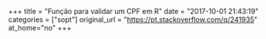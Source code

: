 +++
title = "Função para validar um CPF em R"
date = "2017-10-01 21:43:19"
categories = ["sopt"]
original_url = "https://pt.stackoverflow.com/q/241935"
at_home="no"
+++

